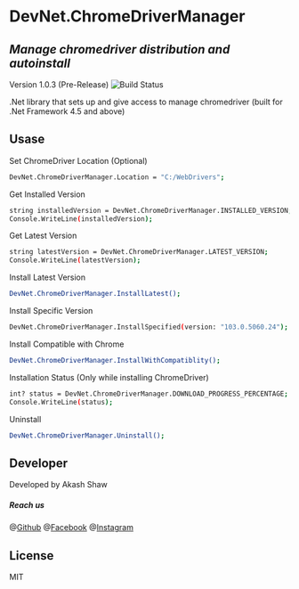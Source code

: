 # DevNet.ChromeDriverManager
## _Manage chromedriver distribution and autoinstall_
Version 1.0.3 (Pre-Release)
![Build Status](https://travis-ci.org/joemccann/dillinger.svg?branch=master)

.Net library that sets up and give access to manage chromedriver 
(built for .Net Framework 4.5 and above)

## Usase
Set ChromeDriver Location (Optional)

```sh
DevNet.ChromeDriverManager.Location = "C:/WebDrivers";
```
Get Installed Version

```sh
string installedVersion = DevNet.ChromeDriverManager.INSTALLED_VERSION;
Console.WriteLine(installedVersion);
```
Get Latest Version

```sh
string latestVersion = DevNet.ChromeDriverManager.LATEST_VERSION;
Console.WriteLine(latestVersion);
```
Install Latest Version

```sh
DevNet.ChromeDriverManager.InstallLatest();
```
Install Specific Version

```sh
DevNet.ChromeDriverManager.InstallSpecified(version: "103.0.5060.24");
```
Install Compatible with Chrome

```sh
DevNet.ChromeDriverManager.InstallWithCompatiblity();
```
Installation Status (Only while installing ChromeDriver)

```sh
int? status = DevNet.ChromeDriverManager.DOWNLOAD_PROGRESS_PERCENTAGE;
Console.WriteLine(status);
```
Uninstall

```sh
DevNet.ChromeDriverManager.Uninstall();
```

## Developer

Developed by Akash Shaw
##### Reach us
@[Github](https://github.com/itsalfredakku)
@[Facebook](https://facebook.com/itsalfredakku)
@[Instagram](https://instagram.com/itsalfredakku)

## License

MIT
